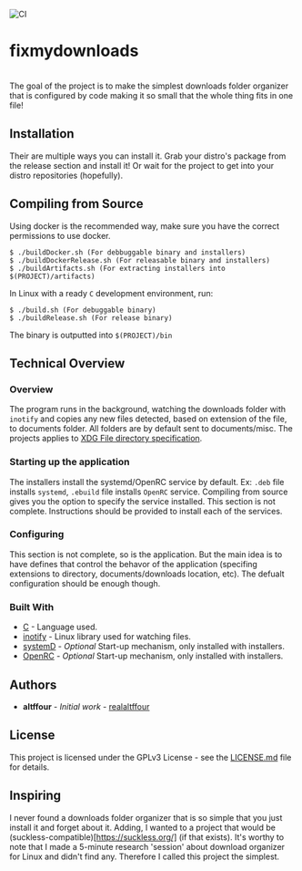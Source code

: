 ![CI](https://github.com/realaltffour/fixmydownloads/workflows/CI/badge.svg?branch=master&event=push) 
# fixmydownloads
</br>
The goal of the project is to make the simplest downloads folder organizer that is configured by code making it so small that the whole thing fits in one file!

## Installation
Their are multiple ways you can install it. Grab your distro's package from the release section and install it! Or wait for the project to get into your distro repositories (hopefully).

## Compiling from Source

Using docker is the recommended way, make sure you have the correct permissions to use docker.
```shell
$ ./buildDocker.sh (For debbuggable binary and installers)
$ ./buildDockerRelease.sh (For releasable binary and installers)
$ ./buildArtifacts.sh (For extracting installers into $(PROJECT)/artifacts)
```

In Linux with a ready ```C``` development environment, run:
```shell
$ ./build.sh (For debuggable binary)
$ ./buildRelease.sh (For release binary)
```
The binary is outputted into ```$(PROJECT)/bin```

## Technical Overview
### Overview
The program runs in the background, watching the downloads folder with ```inotify``` and copies any new files detected, based on extension of the file, to documents folder. All folders are by default sent to documents/misc. The projects applies to [XDG File directory specification](https://specifications.freedesktop.org/basedir-spec/basedir-spec-latest.html).

### Starting up the application
The installers install the systemd/OpenRC service by default. Ex: ```.deb``` file installs ```systemd```, ```.ebuild``` file installs ```OpenRC``` service. Compiling from source gives you the option to specify the service installed. This section is not complete. Instructions should be provided to install each of the services.

### Configuring
This section is not complete, so is the application. But the main idea is to have defines that control the behavor of the application (specifing extensions to directory, documents/downloads location, etc). The defualt configuration should be enough though.

### Built With

* [C](https://en.wikipedia.org/wiki/C_programming_language) - Language used.
* [inotify](https://en.wikipedia.org/wiki/Inotify) - Linux library used for watching files.
* [systemD](https://en.wikipedia.org/wiki/Systemd) - *Optional* Start-up mechanism, only installed with installers.
* [OpenRC](https://en.wikipedia.org/wiki/OpenRC) - *Optional* Start-up mechanism, only installed with installers.

## Authors

* **altffour** - *Initial work* - [realaltffour](https://github.com/realaltffour)

## License
This project is licensed under the GPLv3 License - see the [LICENSE.md](LICENSE.md) file for details.

## Inspiring
I never found a downloads folder organizer that is so simple that you just install it and forget about it. Adding, I wanted to a project that would be (suckless-compatible)[https://suckless.org/] (if that exists). It's worthy to note that I made a 5-minute research 'session' about download organizer for Linux and didn't find any. Therefore I called this project the simplest.
